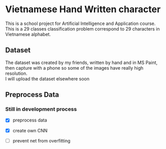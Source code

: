 # Vietnamese Hand Written character 
This is a school project for Artificial Intelligence and Application course.  
This is a 29 classes classification problem correspond to 29 characters in Vietnamese alphabet.  
## Dataset
The dataset was created by my friends, written by hand and in MS Paint, then capture with a phone so some of the images have really high resolution.  
I will upload the dataset elsewhere soon  
## Preprocess Data



### Still in development process
- [x] preprocess data
- [x] create own CNN  
- [ ] prevent net from overfitting

